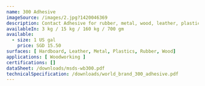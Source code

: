 ```yaml
---
name: 300 Adhesive
imageSource: /images/2.jpg?1420046369
description: Contact Adhesive for rubber, metal, wood, leather, plastics, hardboard & etc.
availableIn: 3 kg / 15 kg / 160 kg / 700 gm
available:
  - size: 1 US gal
    price: SGD 15.50
surfaces: [ Hardboard, Leather, Metal, Plastics, Rubber, Wood]
applications: [ Woodworking ]
certifications: []
dataSheet: /downloads/msds-wb300.pdf
technicalSpecification: /downloads/world_brand_300_adhesive.pdf
---
```


